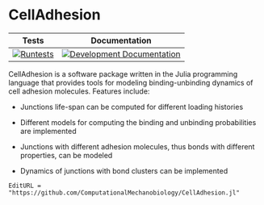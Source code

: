 # CellAdhesion


|**Tests**|**Documentation**|
|:-------------:|:---------------:|
|  [![Runtests](https://github.com/ComputationalMechanobiology/CellAdhesion.jl/workflows/Runtests/badge.svg)](https://github.com/ComputationalMechanobiology/CellAdhesion.jl/actions?query=workflow%3ARuntests) | [![Development Documentation](https://img.shields.io/badge/docs-dev-blue.svg)](https://ComputationalMechanobiology.github.io/CellAdhesion.jl/dev) | 

CellAdhesion is a software package written in the Julia programming language that provides tools for modeling binding-unbinding dynamics of cell adhesion molecules.
Features include:

- Junctions life-span can be computed for different loading histories

- Different models for computing the binding and unbinding probabilities are implemented

- Junctions with different adhesion molecules, thus bonds with different properties, can be modeled

- Dynamics of junctions with bond clusters can be implemented



```@meta
EditURL = "https://github.com/ComputationalMechanobiology/CellAdhesion.jl"
```

